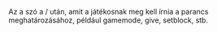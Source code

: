 Az a szó a / után, amit a játékosnak meg kell írnia a parancs meghatározásához, például gamemode, give, setblock, stb.